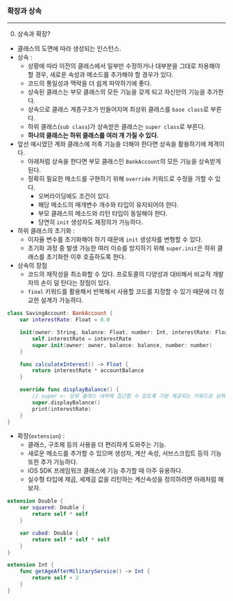 ### 확장과 상속
---

0. 상속과 확장?
- 클래스의 도면에 따라 생성되는 인스턴스.
- 상속 :
    + 상황에 따라 이전의 클래스에서 일부만 수정하거나 대부분을 그대로 차용해야 할 경우, 새로운 속성과 메소드를 추가해야 할 경우가 있다.
    + 코드의 통일성과 맥락을 더 쉽게 파악하기에 좋다.
    + 상속된 클래스는 부모 클래스의 모든 기능을 갖게 되고 자신만의 기능을 추가한다.
    + 상속으로 클래스 계층구조가 만들어지며 최상위 클래스를 `base class`로 부른다.
    + 하위 클래스(`sub class`)가 상속받은 클래스는 `super class`로 부른다.
    + **하나의 클래스는 하위 클래스를 여러 개 가질 수 있다.**
- 앞선 예시였던 계좌 클래스에 저축 기능을 더해야 한다면 상속을 활용하기에 제격이다.
    + 아래처럼 상속을 한다면 부모 클래스인 `BankAccount`의 모든 기능을 상속받게 된다.
    + 정확히 필요한 메소드를 구현하기 위해 `override` 키워드로 수정을 가할 수 있다.
        * 오버라이딩에도 조건이 있다.
        * 해당 메소드의 매개변수 개수와 타입이 유지되어야 한다.
        * 부모 클래스의 메소드와 리턴 타입이 동일해야 한다.
        * 당연히 `init` 생성자도 재정의가 가능하다.
- 하위 클래스의 초기화 : 
    + 이자율 변수를 초기화해야 하기 때문에 `init` 생성자를 변형할 수 있다.
    + 초기화 과정 중 발생 가능한 여러 이슈를 방지하기 위해 `super.init`은 하위 클래스를 초기화한 이후 호출하도록 한다.
- 상속의 장점
    + 코드의 재작성을 최소화할 수 있다. 프로토콜의 다양성과 대비해서 비교적 개발자의 손이 덜 탄다는 장점이 있다.
    + `final` 키워드를 활용해서 반복해서 사용할 코드를 지정할 수 있기 때문에 더 정교한 설계가 가능하다.

```swift
class SavingAccount: BankAccount {
    var interestRate: Float = 0.0

    init(owner: String, balance: Float, number: Int, interestRate: Float) {
        self.interestRate = interestRate
        super.init(owner: owner, balance: balance, number: number)
    }

    func calculateInterest() -> Float {
        return interestRate * accountBalance
    }

    override func displayBalance() {
        // super <- 상위 클래스 내부에 접근할 수 있도록 기본 제공되는 키워드로 상위 클래스의 메소드를 호출할 수 있다.
        super.displayBalance()
        print(interestRate)
    }
}
```
- 확장(`extension`) : 
    + 클래스, 구조체 등의 사용을 더 편리하게 도와주는 기능.
    + 새로운 메소드를 추가할 수 있으며 생성자, 계산 속성, 서브스크립트 등의 기능 또한 추가 가능하다.
    + iOS SDK 프레임워크 클래스에 기능 추가할 때 아주 유용하다.
    + 실수형 타입에 제곱, 세제곱 값을 리턴하는 계산속성을 정의하려면 아래처럼 해보자.
```swift
extension Double {
    var squared: Double {
        return self * self
    }

    var cubed: Double {
        return self * self * self
    }
}

extension Int {
    func getAgeAfterMilitaryService() -> Int {
        return self + 2
    }
}
```